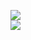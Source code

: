 [![](https://img.shields.io/badge/Made%20With-Github%20Spray-lightgrey.svg?style=for-the-badge&logo=github)](https://github.com/Annihil/github-spray#20313)  
[![](https://i.imgur.com/2DrTn0Z.gif)](https://github.com/Annihil/github-spray)